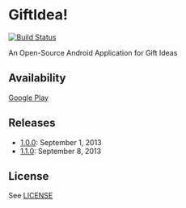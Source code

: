 GiftIdea!
=========
[![Build Status](http://build.sgrailways.com/buildStatus/icon?job=giftidea)](http://build.sgrailways.com/job/giftidea/)

An Open-Source Android Application for Gift Ideas

Availability
------------
[Google Play][play]


Releases
--------
* [1.0.0][1.0]: September 1, 2013
* [1.1.0][1.1]: September 8, 2013


License
-------
See [LICENSE][license]

[play]: https://play.google.com/store/apps/details?id=com.sgrailways.giftidea
[1.0]: http://sghill.blogspot.com/2013/09/giftidea-100.html
[1.1]: http://sghill.blogspot.com/2013/09/giftidea-110.html
[license]: https://github.com/sgrailways/giftidea/blob/master/LICENSE

